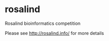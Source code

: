 rosalind
========

Rosalind bioinformatics competition


Please see http://rosalind.info/ for more details

